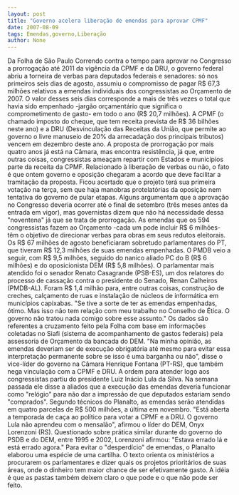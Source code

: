 ```yaml
---
layout: post
title: "Governo acelera liberação de emendas para aprovar CPMF"
date: 2007-08-09
tags: Emendas,governo,Liberação
author: None
---
```

Da Folha de S&atilde;o Paulo
Correndo contra o tempo para aprovar no Congresso a prorroga&ccedil;&atilde;o at&eacute; 2011 da vig&ecirc;ncia da CPMF e da DRU, o governo federal abriu a torneira de verbas para deputados federais e senadores: s&oacute; nos primeiros seis dias de agosto, assumiu o compromisso de pagar R$ 67,3 milh&otilde;es relativos a emendas individuais dos congressistas ao Or&ccedil;amento de 2007.
O valor desses seis dias corresponde a mais de tr&ecirc;s vezes o total que havia sido empenhado -jarg&atilde;o or&ccedil;ament&aacute;rio que significa o comprometimento de gasto- em todo o ano (R$ 20,7 milh&otilde;es).
A CPMF (o chamado imposto do cheque, que tem receita prevista de R$ 36 bilh&otilde;es neste ano) e a DRU (Desvincula&ccedil;&atilde;o das Receitas da Uni&atilde;o, que permite ao governo o livre manuseio de 20% da arrecada&ccedil;&atilde;o dos principais tributos) vencem em dezembro deste ano.
A proposta de prorroga&ccedil;&atilde;o por mais quatro anos j&aacute; est&aacute; na C&acirc;mara, mas encontra resist&ecirc;ncia, j&aacute; que, entre outras coisas, congressistas amea&ccedil;am repartir com Estados e munic&iacute;pios parte da receita da CPMF.
Relacionado &agrave; libera&ccedil;&atilde;o de verbas ou n&atilde;o, o fato &eacute; que ontem governo e oposi&ccedil;&atilde;o chegaram a acordo que deve facilitar a tramita&ccedil;&atilde;o da proposta. Ficou acertado que o projeto ter&aacute; sua primeira vota&ccedil;&atilde;o na ter&ccedil;a, sem que haja manobras protelat&oacute;rias da oposi&ccedil;&atilde;o nem tentativa do governo de pular etapas.
Alguns argumentam que a aprova&ccedil;&atilde;o no Congresso deveria ocorrer at&eacute; o final de setembro (tr&ecirc;s meses antes da entrada em vigor), mas governistas dizem que n&atilde;o h&aacute; necessidade dessa &quot;noventena&quot; j&aacute; que se trata de prorroga&ccedil;&atilde;o.
As emendas que os 594 congressistas fazem ao Or&ccedil;amento -cada um pode incluir R$ 6 milh&otilde;es- t&ecirc;m o objetivo de direcionar verbas para obras em seus redutos eleitorais.
Os R$ 67 milh&otilde;es de agosto beneficiaram sobretudo parlamentares do PT, que tiveram R$ 12,3 milh&otilde;es de suas emendas empenhadas. O PMDB veio a seguir, com R$ 9,5 milh&otilde;es, seguido do nanico aliado PC do B (R$ 6 milh&otilde;es) e do oposicionista DEM (R$ 5,8 milh&otilde;es).
O parlamentar mais atendido foi o senador Renato Casagrande (PSB-ES), um dos relatores do processo de cassa&ccedil;&atilde;o contra o presidente do Senado, Renan Calheiros (PMDB-AL). Foram R$ 1,4 milh&atilde;o para, entre outras coisas, constru&ccedil;&atilde;o de creches, cal&ccedil;amento de ruas e instala&ccedil;&atilde;o de n&uacute;cleos de inform&aacute;tica em munic&iacute;pios capixabas. &quot;Se tive a sorte de ter as emendas empenhadas, &oacute;timo. Mas isso n&atilde;o tem rela&ccedil;&atilde;o com meu trabalho no Conselho de &Eacute;tica. O governo n&atilde;o tratou nada comigo sobre esse assunto.&quot;
Os dados s&atilde;o referentes a cruzamento feito pela Folha com base em informa&ccedil;&otilde;es coletadas no Siafi (sistema de acompanhamento de gastos federais) pela assessoria de Or&ccedil;amento da bancada do DEM.
&quot;Na minha opini&atilde;o, as emendas deveriam ser de execu&ccedil;&atilde;o obrigat&oacute;ria at&eacute; mesmo para evitar essa interpreta&ccedil;&atilde;o permanente sobre se isso &eacute; uma barganha ou n&atilde;o&quot;, disse o vice-l&iacute;der do governo na C&acirc;mara Henrique Fontana (PT-RS), que tamb&eacute;m nega vincula&ccedil;&atilde;o com a CPMF e DRU.
A ordem para atender logo aos congressistas partiu do presidente Luiz In&aacute;cio Lula da Silva. Na semana passada ele disse a aliados que a execu&ccedil;&atilde;o das emendas deveria funcionar como &quot;rel&oacute;gio&quot; para n&atilde;o dar a impress&atilde;o de que deputados estariam sendo &quot;comprados&quot;. Segundo t&eacute;cnicos do Planalto, as emendas ser&atilde;o atendidas em quatro parcelas de R$ 500 milh&otilde;es, a &uacute;ltima em novembro.
&quot;Est&aacute; aberta a temporada de ca&ccedil;a ao pol&iacute;tico para votar a CPMF e a DRU. O governo Lula n&atilde;o aprendeu com o mensal&atilde;o&quot;, afirmou o l&iacute;der do DEM, Onyx Lorenzoni (RS). Questionado sobre pr&aacute;tica similar durante do governo do PSDB e do DEM, entre 1995 e 2002, Lorenzoni afirmou: &quot;Estava errado l&aacute; e est&aacute; errado agora.&quot;
Para evitar o &quot;desperd&iacute;cio&quot; de emendas, o Planalto elaborou uma esp&eacute;cie de uma cartilha. O texto orienta os minist&eacute;rios a procurarem os parlamentares e dizer quais os projetos priorit&aacute;rios de suas &aacute;reas, onde o dinheiro tem maior chance de ser efetivamente gasto. A id&eacute;ia &eacute; que as pastas tamb&eacute;m deixem claro o que pode e o que n&atilde;o pode ser feito.
&nbsp; 